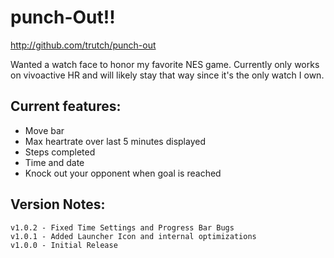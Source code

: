 # punch-Out!!

http://github.com/trutch/punch-out

Wanted a watch face to honor my favorite NES game. Currently only works on vivoactive HR and will likely stay that way since it's the only watch I own.

## Current features:

* Move bar
* Max heartrate over last 5 minutes displayed
* Steps completed
* Time and date
* Knock out your opponent when goal is reached

## Version Notes:

```
v1.0.2 - Fixed Time Settings and Progress Bar Bugs 
v1.0.1 - Added Launcher Icon and internal optimizations
v1.0.0 - Initial Release
```

